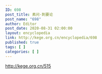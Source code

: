 ```yaml
---
ID: 698
post_title: 素问·刺要论
post_name: "698"
author: Editor
post_date: 2020-08-31 02:00:00
layout: encyclopedia
link: http://kege.org.cn/encyclopedia/698
published: true
tags: [ ]
categories: [ ]
---
```

http://kege.org.cn/515